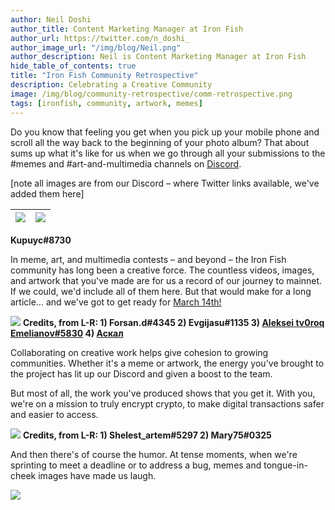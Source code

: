 ```yaml
---
author: Neil Doshi
author_title: Content Marketing Manager at Iron Fish
author_url: https://twitter.com/n_doshi_
author_image_url: "/img/blog/Neil.png"
author_description: Neil is Content Marketing Manager at Iron Fish
hide_table_of_contents: true
title: "Iron Fish Community Retrospective"
description: Celebrating a Creative Community
image: /img/blog/community-retrospective/comm-retrospective.png
tags: [ironfish, community, artwork, memes]
---
```


Do you know that feeling you get when you pick up your mobile phone and scroll all the way back to the beginning of your photo album? That about sums up what it's like for us when we go through all your submissions to the #memes and #art-and-multimedia channels on [Discord](https://discord.ironfish.network/).

[note all images are from our Discord – where Twitter links available, we've added them here]

| ![](/img/blog/community-retrospective/kupuyc-2-2-22-fishgif.png) | ![](/img/blog/community-retrospective/fish33.gif) |
|---|---|
**Kupuyc#8730**

In meme, art, and multimedia contests – and beyond – the Iron Fish community has long been a creative force. The countless videos, images, and artwork that you've made are for us a record of our journey to mainnet. If we could, we'd include all of them here. But that would make for a long article… and we've got to get ready for [March 14th!](https://twitter.com/ironfishcrypto/status/1630301248695017475)

 ![](/img/blog/community-retrospective/Panel.png)
**Credits, from L-R: 1) Forsan.d#4345 2) Evgijasu#1135 3) [Aleksei tv0roq Emelianov#5830](https://twitter.com/tv0roqTV/status/1497208142182105094?s=20&t=O8JHixU4UBIiSYBzKK14RA) 4) [Аскал](https://twitter.com/askatariko/status/1523272823862874112?s=20&t=xs3_8XA0foT0h7ceqY0miw)**

Collaborating on creative work helps give cohesion to growing communities. Whether it's a meme or artwork, the energy you've brought to the project has lit up our Discord and given a boost to the team. 

But most of all, the work you've produced shows that you get it. With you, we're on a mission to truly encrypt crypto, to make digital transactions safer and easier to access.

![](/img/blog/community-retrospective/Explainers.png)
**Credits, from L-R: 1) Shelest_artem#5297 2) Mary75#0325**

And then there's of course the humor. At tense moments, when we're sprinting to meet a deadline or to address a bug, memes and tongue-in-cheek images have made us laugh. 

![](/img/blog/community-retrospective/Row1.png)

